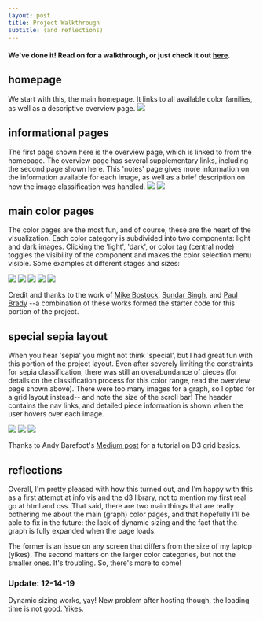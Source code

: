 ```yaml
---
layout: post
title: Project Walkthrough
subtitle: (and reflections)
---
```


#### We've done it! Read on for a walkthrough, or just check it out [here](https://michaela012.github.io/wcma_vis/final_vis/cyan.html). 

## homepage
We start with this, the main homepage. It links to all available color families, as well as a descriptive overview page. 
![](/is-project/img/home.png)

## informational pages
The first page shown here is the overview page, which is linked to from the homepage. The overview page has several supplementary links, including the second page shown here. This 'notes' page gives more information on the information available for each image, as well as a brief description on how the image classification was handled. 
![](/is-project/img/overview.png)
![](/is-project/img/notes.png)

## main color pages
The color pages are the most fun, and of course, these are the heart of the visualization. Each color category is subdivided into two components: light and dark images. Clicking the 'light', 'dark', or color tag (central node) toggles the visibility of the component and makes the color selection menu visible. Some examples at different stages and sizes:

![](/is-project/img/purple-open.png)
![](/is-project/img/purple_banana.png)
![](/is-project/img/cyan_menu.png)
![](/is-project/img/cyan_landscape.png)
![](/is-project/img/black-dark.png)

Credit and thanks to the work of [Mike Bostock](http://bl.ocks.org/mbostock/1062288), [Sundar Singh](https://bl.ocks.org/eesur), and [Paul Brady](https://bl.ocks.org/Paul-Brady) --a combination of these works formed the starter code for this portion of the project.
 
## special sepia layout
When you hear 'sepia' you might not think 'special', but I had great fun with this portion of the project layout. Even after severely limiting the constraints for sepia classification, there was still an overabundance of pieces (for details on the classification process for this color range, read the overview page shown above). There were too many images for a graph, so I opted for a grid layout instead-- and note the size of the scroll bar! The header contains the nav links, and detailed piece information is shown when the user hovers over each image. 

![](/is-project/img/sepia_open.png)
![](/is-project/img/sepia_expanded.png)
![](/is-project/img/sepia_scrolled.png)

Thanks to Andy Barefoot's [Medium post](https://medium.com/@andybarefoot/d3-and-css-grid-with-expanding-content-3c8aaf783cb1) for a tutorial on D3 grid basics. 

## reflections
Overall, I'm pretty pleased with how this turned out, and I'm happy with this as a first attempt at info vis and the d3 library, not to mention my first real go at html and css. That said, there are two main things that are really bothering me about the main (graph) color pages, and that hopefully I'll be able to fix in the future: the lack of dynamic sizing and the fact that the graph is fully expanded when the page loads. 

The former is an issue on any screen that differs from the size of my laptop (yikes). The second matters on the larger color categories, but not the smaller ones. It's troubling. So, there's more to come!

### Update: 12-14-19

Dynamic sizing works, yay! New problem after hosting though, the loading time is not good. Yikes. 

